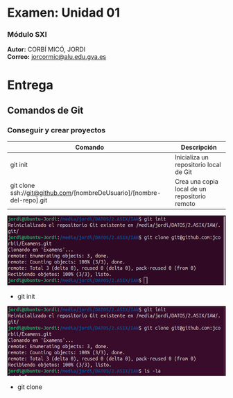 # Examen: Unidad 01  



### Módulo SXI

**Autor:** CORBÍ MICÓ, JORDI  
**Correo:** jorcormic@alu.edu.gva.es

# Entrega

## Comandos de Git

### Conseguir y crear proyectos

| Comando  | Descripción |
|---------------|---------------|
| git init |Inicializa un repositorio local de Git | 
| git clone ssh://git@github.com/[nombreDeUsuario]/[nombre-del-repo].git| Crea una copia local de un repositorio remoto |

![alt text](<img/Captura desde 2024-10-04 12-06-31.png>)
- git init
  
![alt text](<img/Captura desde 2024-10-04 12-13-05.png>)
- git clone